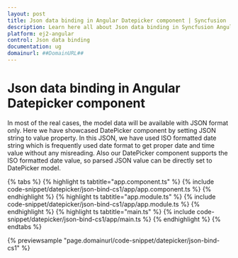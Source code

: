 ```yaml
---
layout: post
title: Json data binding in Angular Datepicker component | Syncfusion
description: Learn here all about Json data binding in Syncfusion Angular Datepicker component of Syncfusion Essential JS 2 and more.
platform: ej2-angular
control: Json data binding 
documentation: ug
domainurl: ##DomainURL##
---
```


# Json data binding in Angular Datepicker component

In most of the real cases, the model data will be available with JSON format only.
 Here we have showcased DatePicker component by setting JSON string to value property.
In this JSON, we have used ISO formatted date string which is frequently used date format to get proper date and time value without any misreading.
Also our DatePicker component supports the ISO formatted date value, so parsed JSON value can be directly set to DatePicker model.

{% tabs %}
{% highlight ts tabtitle="app.component.ts" %}
{% include code-snippet/datepicker/json-bind-cs1/app/app.component.ts %}
{% endhighlight %}
{% highlight ts tabtitle="app.module.ts" %}
{% include code-snippet/datepicker/json-bind-cs1/app/app.module.ts %}
{% endhighlight %}
{% highlight ts tabtitle="main.ts" %}
{% include code-snippet/datepicker/json-bind-cs1/app/main.ts %}
{% endhighlight %}
{% endtabs %}
  
{% previewsample "page.domainurl/code-snippet/datepicker/json-bind-cs1" %}
